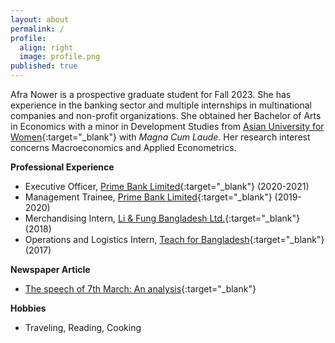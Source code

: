 ```yaml
---
layout: about
permalink: /
profile:
  align: right
  image: profile.png
published: true
---
```


Afra Nower is a prospective graduate student for Fall 2023. She has experience in the banking sector and multiple internships in multinational companies and non-profit organizations. She obtained her Bachelor of Arts in Economics with a minor in Development Studies from [Asian University for Women](https://asian-university.org){:target="_blank"} with *Magna Cum Laude*. Her research interest concerns Macroeconomics and Applied Econometrics. 

**Professional Experience**  
- Executive Officer, [Prime Bank Limited](https://www.primebank.com.bd){:target="_blank"} (2020-2021)  
- Management Trainee, [Prime Bank Limited](https://www.primebank.com.bd){:target="_blank"} (2019-2020)  
- Merchandising Intern, [Li & Fung Bangladesh Ltd.](https://www.lifung.com){:target="_blank"} (2018)  
- Operations and Logistics Intern, [Teach for Bangladesh](https://teachforbangladesh.org){:target="_blank"} (2017)  


**Newspaper Article**  
- [The speech of 7th March: An analysis](https://dailyasianage.com/news/50827/the-speech-of-7th-march-an-analysis){:target="_blank"} 


**Hobbies**  
- Traveling, Reading, Cooking
